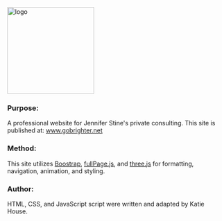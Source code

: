 <img src="http://www.gobrighter.net/img/logo2.png" alt="logo" height="200"/>

### Purpose:
A professional website for Jennifer Stine's private consulting. This site is published at: www.gobrighter.net

### Method:
This site utilizes [Boostrap](https://getbootstrap.com/), [fullPage.js](https://github.com/alvarotrigo/fullPage.js), and [three.js](https://threejs.org/) for formatting, navigation, animation, and styling. 

### Author:
HTML, CSS, and JavaScript script were written and adapted by Katie House.
